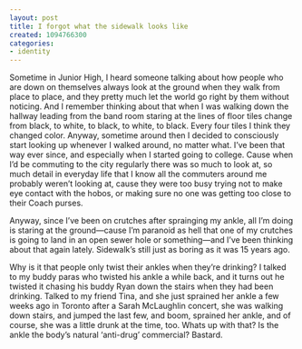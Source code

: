 ```yaml
---
layout: post
title: I forgot what the sidewalk looks like
created: 1094766300
categories:
- identity
---
```

Sometime in Junior High, I heard someone talking about how people who are down on themselves always look at the ground when they walk from place to place, and they pretty much let the world go right by them without noticing. And I remember thinking about that when I was walking down the hallway leading from the band room staring at the lines of floor tiles change from black, to white, to black, to white, to black. Every four tiles I think they changed color. Anyway, sometime around then I decided to consciously start looking up whenever I walked around, no matter what. I’ve been that way ever since, and especially when I started going to college. Cause when I’d be commuting to the city regularly there was so much to look at, so much detail in everyday life that I know all the commuters around me probably weren’t looking at, cause they were too busy trying not to make eye contact with the hobos, or making sure no one was getting too close to their Coach purses.

Anyway, since I’ve been on crutches after sprainging my ankle, all I’m doing is staring at the ground—cause I’m paranoid as hell that one of my crutches is going to land in an open sewer hole or something—and I’ve been thinking about that again lately. Sidewalk’s still just as boring as it was 15 years ago.

Why is it that people only twist their ankles when they’re drinking? I talked to my buddy paras who twisted his ankle a while back, and it turns out he twisted it chasing his buddy Ryan down the stairs when they had been drinking. Talked to my friend Tina, and she just sprained her ankle a few weeks ago in Toronto after a Sarah McLaughlin concert, she was walking down stairs, and jumped the last few, and boom, sprained her ankle, and of course, she was a little drunk at the time, too. Whats up with that? Is the ankle the body’s natural ‘anti-drug’ commercial? Bastard. 
